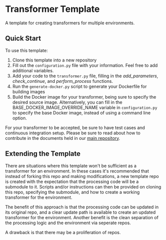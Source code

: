 # Transformer Template
A template for creating transformers for multiple environments.

## Quick Start
To use this template:
1. Clone this template into a new repository
2. Fill out the `configuration.py` file with your information. Feel free to add additional variables.
3. Add your code to the `transformer.py` file, filling in the *add_parameters*, *check_continue*, and *perform_process* functions.
4. Run the `generate-docker.py` script to generate your Dockerfile for building images
5. Build the Docker image for your transformer, being sure to specify the desired source image.
Alternatively, you can fill in the BASE_DOCKER_IMAGE_OVERRIDE_NAME variable in `configuration.py` to specify the base Docker image, instead of using a command line option.

For your transformer to be accepted, be sure to have test cases and continuous integration setup.
Please be sure to read about how to contribute in the documents held in our [main repository](https://github.com/AgPipeline/Organization-info).

## Extending the Template
There are situations where this template won't be sufficient as a transformer for an environment.
In these cases it's recommended that instead of forking this repo and making modifications, a new template repo is created with the expectation that the processing code will be a submodule to it.
Scripts and/or instructions can then be provided on cloning this repo, specifying the submodule, and how to create a working transformer for the environment.

The benefit of this approach is that the processing code can be updated in its original repo, and a clear update path is available to create an updated transformer for the environment.
Another benefit is the clean separation of the processing logic and the environment via seperate repos.

A drawback is that there may be a proliferation of repos.
